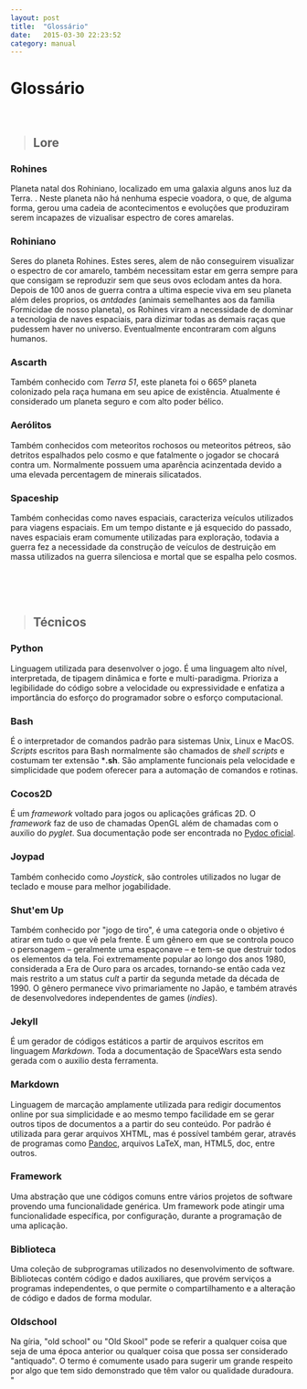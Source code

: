 ```yaml
---
layout: post
title:  "Glossário"
date:   2015-03-30 22:23:52
category: manual
---
```


# Glossário

<br>

>## Lore

<h3 id="rohines"> Rohines </h3>

Planeta natal dos Rohiniano, localizado em uma galaxia alguns anos luz da Terra. . Neste planeta não há nenhuma especie voadora, o que, de alguma forma, gerou  uma cadeia de acontecimentos e evoluções que produziram serem incapazes de vizualisar espectro de cores amarelas.

<h3 id="rohiniano"> Rohiniano </h3>

Seres do planeta Rohines. Estes seres, alem de não conseguirem visualizar o espectro de cor amarelo, também  necessitam estar em gerra sempre para que consigam se reproduzir sem que seus ovos eclodam antes da hora. Depois de 100 anos de guerra contra a ultima especie viva em seu planeta além deles proprios, os *antdades* (animais semelhantes aos da familia Formicidae de nosso planeta), os Rohines viram a necessidade de dominar a tecnologia de naves espaciais, para dizimar todas as demais raças que pudessem haver no universo. Eventualmente encontraram com alguns humanos.


<h3 id="ascarth"> Ascarth </h3>

Também conhecido com *Terra 51*, este planeta foi o 665º planeta colonizado pela raça humana em seu apice de existência. Atualmente é considerado um planeta seguro e com alto poder bélico.


<h3 id="aerolitos"> Aerólitos </h3>

Também conhecidos com meteoritos rochosos ou meteoritos pétreos, são detritos espalhados pelo cosmo e que fatalmente o jogador se chocará contra um. Normalmente possuem uma aparência acinzentada devido a uma elevada percentagem de minerais silicatados.

<h3 id="spaceship"> Spaceship </h3>

Também conhecidas como naves espaciais, caracteriza veículos utilizados para viagens espaciais. Em um tempo distante e já esquecido do passado, naves espaciais eram comumente utilizadas para exploração, todavia a guerra fez a necessidade da construção de veículos de destruição em massa utilizados na guerra silenciosa e mortal que se espalha pelo cosmos.

<br><br><br>

>## Técnicos

<h3 id="python"> Python </h3>

Linguagem utilizada para desenvolver o jogo. É uma linguagem alto nível, interpretada, de tipagem dinâmica e forte e multi-paradigma. Prioriza a legibilidade do código sobre a velocidade ou expressividade e enfatiza a importância do esforço do programador sobre o esforço computacional.


<h3 id="bash"> Bash </h3>

É o interpretador de comandos padrão para sistemas Unix, Linux e MacOS. *Scripts* escritos para Bash normalmente são chamados de *shell scripts* e costumam ter extensão  ***.sh**. São amplamente funcionais pela velocidade e simplicidade que podem oferecer para a automação de comandos e rotinas.

<h3 id="cocos2d"> Cocos2D </h3>

É um *framework* voltado para jogos ou aplicações gráficas 2D. O *framework* faz de uso de chamadas OpenGL além de chamadas com o auxilio do *pyglet*. Sua documentação pode ser encontrada no [Pydoc oficial](http://pydoc.net/Python/cocos2d/).

<h3 id="joypad"> Joypad </h3>

Também conhecido como *Joystick*, são controles utilizados no lugar de teclado e mouse para melhor jogabilidade.

<h3 id="shut_em_up"> Shut'em Up </h3>

Também conhecido por "jogo de tiro", é uma categoria onde o objetivo é atirar em tudo o que vê pela frente. É um gênero em que se controla pouco o personagem – geralmente uma espaçonave – e tem-se que destruir todos os elementos da tela. Foi extremamente popular ao longo dos anos 1980, considerada a Era de Ouro para os arcades, tornando-se então cada vez mais restrito a um status *cult* a partir da segunda metade da década de 1990. O gênero permanece vivo primariamente no Japão, e também através de desenvolvedores independentes de games (*indies*).

<h3 id="jekyll"> Jekyll </h3>

É um gerador de códigos estáticos a partir de arquivos escritos em linguagem *Markdown*. Toda a documentação de SpaceWars esta sendo gerada com o auxilio desta ferramenta.

<h3 id="markdown"> Markdown </h3>

Linguagem de marcação amplamente utilizada para redigir documentos online por sua simplicidade e ao mesmo tempo facilidade em se gerar outros tipos de documentos a a partir do seu conteúdo. Por padrão é utilizada para gerar arquivos XHTML, mas é possível também gerar, através de programas como [Pandoc](http://en.wikipedia.org/wiki/Pandoc), arquivos LaTeX, man, HTML5, doc, entre outros.

<h3 id="framework"> Framework</h3>

Uma abstração que une códigos comuns entre vários projetos de software provendo uma funcionalidade genérica. Um framework pode atingir uma funcionalidade específica, por configuração, durante a programação de uma aplicação.

<h3 id="biblioteca"> Biblioteca</h3>

Uma coleção de subprogramas utilizados no desenvolvimento de software. Bibliotecas contém código e dados auxiliares, que provém serviços a programas independentes, o que permite o compartilhamento e a alteração de código e dados de forma modular.

<h3 id="biblioteca"> Oldschool</h3>

Na gíria, "old school" ou "Old Skool" pode se referir a qualquer coisa que seja de uma época anterior ou qualquer coisa que possa ser considerado "antiquado". O termo é comumente usado para sugerir um grande respeito por algo que tem sido demonstrado que têm valor ou qualidade duradoura. "
